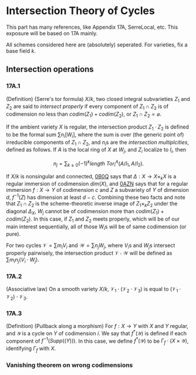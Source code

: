 # Intersection Theory of Cycles

This part has many references, like Appendix 17A, SerreLocal, etc. This exposure will be based on 17A mainly.

All schemes considered here are (absolutely) seperated. For varieties, fix a base field $k$.

## Intersection operations

### 17A.1 
(Definition) (Serre's tor formula) $X/k$, two closed integral subvarieties $Z_1$ and $Z_2$ are said to *intersect properly* if every component of $Z_1\cap Z_2$ is of codimension no less than $codim(Z_1)+codim(Z_2)$, or $Z_1\cap Z_2=\varnothing$.

If the ambient variety $X$ is regular, the intersection product $Z_1\cdot Z_2$ is defined to be the formal sum $\sum n_i[W_i]$, where the sum is over (the generic point of) irreducible components of $Z_1\cap Z_2$, and $n_i$s are the *intersection multiplcities*, defined as follows. If $A$ is the local ring of $X$ at $W_j$, and $Z_i$ localize to $I_i$, then

$$ n_j=\sum_{k\geq 0}(-1)^k length\ Tor_i^A(A/I_1,A/I_2). $$

If $X/k$ is nonsingular and connected, [0B0Q](https://stacks.math.columbia.edu/tag/0B0Q) says that $\Delta:X\rightarrow X\times_k X$ is a regular immersion of codimension $dim(X)$, and [0AZN](https://stacks.math.columbia.edu/tag/0AZN) says that for a regular immersion $f:X\rightarrow Y$ of codimension $c$ and $Z$ a subvariety of $Y$ of dimension $d$, $f^{-1}(Z)$ has dimension at least $d-c$. Combining these two facts and note that $Z_1\cap Z_2$ is the scheme-theoretic inverse image of $Z_1\times_k Z_2$ under the diagonal $\Delta_X$, $W_j$ cannot be of codimension more than $codim(Z_1)+codim(Z_2)$. In this case, if $Z_1$ and $Z_2$ meets properly, which will be of our main interest sequentially, all of those $W_i$s will be of same codimension (or pure).

For two cycles $\mathcal{V}=\sum m_iV_i$ and $\mathcal{W}=\sum n_jW_j$, where $V_i$s and $W_j$s intersect properly pairwisely, the intersection product $\mathcal{V}\cdot\mathcal{W}$ will be defined as $\sum m_in_j(V_i\cdot W_j)$.

### 17A.2 
(Associative law) On a smooth variety $X/k$, $\mathcal{V}_1\cdot (\mathcal{V}_2\cdot\mathcal{V}_3)$ is equal to $(\mathcal{V}_1\cdot\mathcal{V}_2)\cdot\mathcal{V}_3$.

### 17A.3
(Definition) (Pullback along a morphism) For $f:X\rightarrow Y$ with $X$ and $Y$ regular, and $\mathcal{Y}$ is a cycle on $Y$ of codimension $i$. We say that $f^*(\mathcal{Y})$ is defined if each component of $f^{-1}(Supp(\mathcal(Y)))$. In this case, we define $f^*(\mathcal{Y})$ to be $\Gamma_f\cdot(X\times\mathcal{Y})$, identifying $\Gamma_f$ with $X$.

### Vanishing theorem on wrong codimensions
